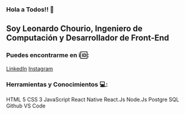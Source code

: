 ### Hola a Todos!! 👋

## Soy Leonardo Chourio, Ingeniero de Computación y Desarrollador de Front-End

### Puedes encontrarme en :information_source::id::

[LinkedIn](https://www.linkedin.com/in/leonardo-chourio-387839201/) [Instagram](https://www.instagram.com/leoch17/)

### Herramientas y Conocimientos :computer::

HTML 5
CSS 3
JavaScript
React Native
React.Js
Node.Js
Postgre SQL
Github
VS Code



<!--
**leoch17/leoch17** is a ✨ _special_ ✨ repository because its `README.md` (this file) appears on your GitHub profile.

Here are some ideas to get you started:

- 🔭 I’m currently working on ...
- 🌱 I’m currently learning ...
- 👯 I’m looking to collaborate on ...
- 🤔 I’m looking for help with ...
- 💬 Ask me about ...
- 📫 How to reach me: ...
- 😄 Pronouns: ...
- ⚡ Fun fact: ...
-->
